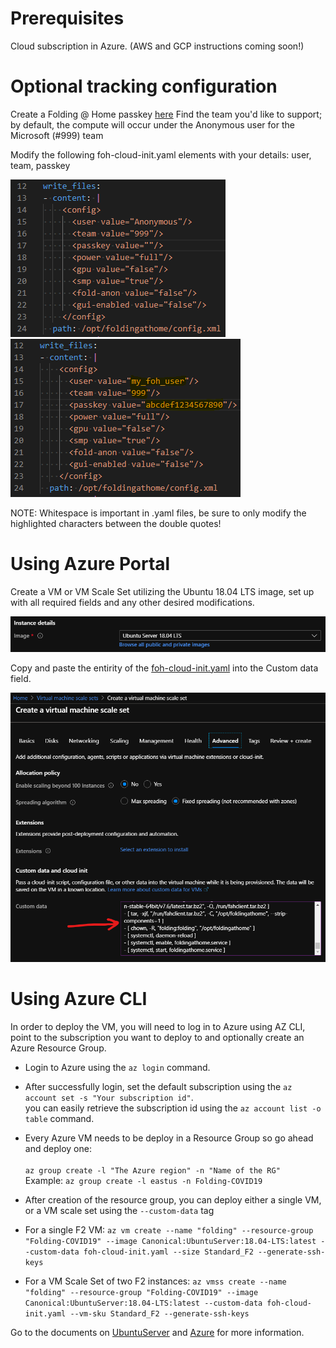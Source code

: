 # Prerequisites

Cloud subscription in Azure. (AWS and GCP instructions coming soon!)

# Optional tracking configuration

Create a Folding @ Home passkey [here](https://apps.foldingathome.org/getpasskey)
Find the team you'd like to support; by default, the compute will occur under the Anonymous user for the Microsoft (#999) team

Modify the following foh-cloud-init.yaml elements with your details: user, team, passkey

![](../img/CloudInit/ci_01.png)
![](../img/CloudInit/ci_02.png)

NOTE: Whitespace is important in .yaml files, be sure to only modify the highlighted characters between the double quotes!

# Using Azure Portal

Create a VM or VM Scale Set utilizing the Ubuntu 18.04 LTS image, set up with all required fields and any other desired modifications.

![](../img/CloudInit/ci_03.png)

Copy and paste the entirity of the [foh-cloud-init.yaml](../deploy/cloud-init/foh-cloud-init.yaml) into the Custom data field.

![](../img/CloudInit/ci_04.png)

# Using Azure CLI

In order to deploy the VM, you will need to log in to Azure using AZ CLI, point to the subscription you want to deploy to and optionally create an Azure Resource Group.

* Login to Azure using the ```az login``` command.

* After successfully login, set the default subscription using the ```az account set -s "Your subscription id"```.<br> you can easily retrieve the subscription id using the ```az account list -o table``` command. 

* Every Azure VM needs to be deploy in a Resource Group so go ahead and deploy one: <br>   
```az group create -l "The Azure region" -n "Name of the RG"``` <br>
Example: ```az group create -l eastus -n Folding-COVID19```

* After creation of the resource group, you can deploy either a single VM, or a VM scale set using the ```--custom-data``` tag

* For a single F2 VM:
```az vm create --name "folding" --resource-group "Folding-COVID19" --image Canonical:UbuntuServer:18.04-LTS:latest --custom-data foh-cloud-init.yaml --size Standard_F2 --generate-ssh-keys```

* For a VM Scale Set of two F2 instances:
```az vmss create --name "folding" --resource-group "Folding-COVID19" --image Canonical:UbuntuServer:18.04-LTS:latest --custom-data foh-cloud-init.yaml --vm-sku Standard_F2 --generate-ssh-keys```

Go to the documents on [UbuntuServer](docs/UbuntuServer.md) and [Azure](docs/Azure.md) for more information.
